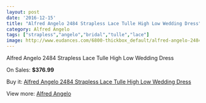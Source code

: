 ```yaml
---
layout: post
date: '2016-12-15'
title: "Alfred Angelo 2484 Strapless Lace Tulle High Low Wedding Dress"
category: Alfred Angelo
tags: ["strapless","angelo","bridal","tulle","lace"]
image: http://www.eudances.com/6800-thickbox_default/alfred-angelo-2484-strapless-lace-tulle-high-low-wedding-dress.jpg
---
```

Alfred Angelo 2484 Strapless Lace Tulle High Low Wedding Dress

On Sales: **$376.99**
<a href="https://www.eudances.com/en/alfred-angelo/2510-alfred-angelo-2484-strapless-lace-tulle-high-low-wedding-dress.html"><amp-img layout="responsive" width="600" height="600" src="//www.eudances.com/6800-thickbox_default/alfred-angelo-2484-strapless-lace-tulle-high-low-wedding-dress.jpg" alt="Alfred Angelo 2484 Strapless Lace Tulle High Low Wedding Dress 0" /></a>
<a href="https://www.eudances.com/en/alfred-angelo/2510-alfred-angelo-2484-strapless-lace-tulle-high-low-wedding-dress.html"><amp-img layout="responsive" width="600" height="600" src="//www.eudances.com/6801-thickbox_default/alfred-angelo-2484-strapless-lace-tulle-high-low-wedding-dress.jpg" alt="Alfred Angelo 2484 Strapless Lace Tulle High Low Wedding Dress 1" /></a>
<a href="https://www.eudances.com/en/alfred-angelo/2510-alfred-angelo-2484-strapless-lace-tulle-high-low-wedding-dress.html"><amp-img layout="responsive" width="600" height="600" src="//www.eudances.com/6802-thickbox_default/alfred-angelo-2484-strapless-lace-tulle-high-low-wedding-dress.jpg" alt="Alfred Angelo 2484 Strapless Lace Tulle High Low Wedding Dress 2" /></a>

Buy it: [Alfred Angelo 2484 Strapless Lace Tulle High Low Wedding Dress](https://www.eudances.com/en/alfred-angelo/2510-alfred-angelo-2484-strapless-lace-tulle-high-low-wedding-dress.html "Alfred Angelo 2484 Strapless Lace Tulle High Low Wedding Dress")

View more: [Alfred Angelo](https://www.eudances.com/en/36-alfred-angelo "Alfred Angelo")